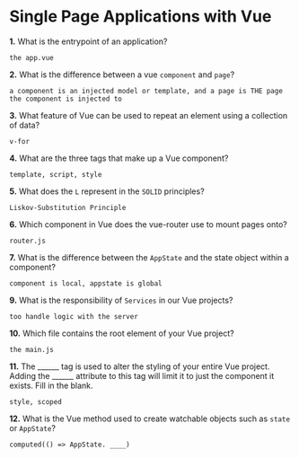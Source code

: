 # Single Page Applications with Vue

**1.** What is the entrypoint of an application?
<!-- enter you answer in the space below -->
```
the app.vue
```
**2.** What is the difference between a vue `component` and `page`?
<!-- enter you answer in the space below -->
```
a component is an injected model or template, and a page is THE page the component is injected to
```
**3.** What feature of Vue can be used to repeat an element using a collection of data?
<!-- enter you answer in the space below -->
```
v-for
```
**4.** What are the three tags that make up a Vue component?
<!-- enter you answer in the space below -->
```
template, script, style
```
**5.** What does the `L` represent in the `SOLID` principles?
<!-- enter you answer in the space below -->
```
Liskov-Substitution Principle
```
**6.** Which component in Vue does the vue-router use to mount pages onto?
<!-- enter you answer in the space below -->
```
router.js
```
**7.** What is the difference between the `AppState` and the state object within a component?
<!-- enter you answer in the space below -->
```
component is local, appstate is global
```
**9.** What is the responsibility of `Services` in our Vue projects?
<!-- enter you answer in the space below -->
```
too handle logic with the server
```
**10.** Which file contains the root element of your Vue project?
<!-- enter you answer in the space below -->
```
the main.js
```
**11.** The ______ tag is used to alter the styling of your entire Vue project.  Adding the ______ attribute to this tag will limit it to just the component it exists.  Fill in the blank.
<!-- enter you answer in the space below -->
```
style, scoped
```
**12.** What is the Vue method used to create watchable objects such as `state` or `AppState`?
<!-- enter you answer in the space below -->
```
computed(() => AppState. ____)
```